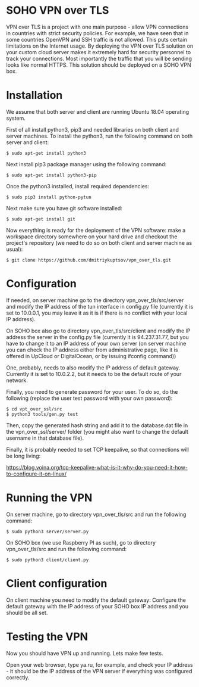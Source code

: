 # SOHO VPN over TLS 

VPN over TLS is a project with one main purpose - allow VPN connections in countries with strict 
security policies. For example, we have seen that in some countries OpenVPN and SSH traffic is not
allowed. This puts certain limitations on the Internet usage. By deploying the VPN over TLS solution
on your custom cloud server makes it extremely hard for security personnel to track your connections.
Most importantly the traffic that you will be sending looks like normal HTTPS. This solution 
should be deployed on a SOHO VPN box.

# Installation

We assume that both server and client are running Ubuntu 18.04 operating system.

First of all install python3, pip3 and needed libraries on both client and server machines.
To install the python3, run the following command on both server and client:

```
$ sudo apt-get install python3
```

Next install pip3 package manager using the following command:

```
$ sudo apt-get install python3-pip
```

Once the python3 installed, install required dependencies:

```
$ sudo pip3 install python-pytun
```

Next make sure you have git software installed:

```
$ sudo apt-get install git
```

Now everything is ready for the deployment of the VPN software: make a workspace directory somewhere on
your hard drive and checkout the project's repository (we need to do so on both client and server machine as 
usual):

```
$ git clone https://github.com/dmitriykuptsov/vpn_over_tls.git
```
# Configuration

If needed, on server machine go to the directory vpn_over_tls/src/server and modify the 
IP address of the tun interface in config.py file (currently it is set to 10.0.0.1, you may leave it as it is
if there is no conflict with your local IP address).

On SOHO box also go to directory vpn_over_tls/src/client and modify the IP address the server in the config.py
file (currently it is 94.237.31.77, but you have to change it to an IP address of your own server (on server machine you 
can check the IP address either from administrative page, like it is offered in UpCloud or DigitalOcean, or by issuing ifconfig command))

One, probably, needs to also modify the IP address of default gateway. Currently it is set to 10.0.2.2, but it needs to be 
the default route of your network.

Finally, you need to generate password for your user. To do so, do the following (replace the user test password with your own password):
```
$ cd vpt_over_ssl/src
$ python3 tools/gen.py test
```

Then, copy the generated hash string and add it to the database.dat file in the vpn_over_ssl/server/ folder (you might also want to change the default username in that database file).

Finally, it is probably needed to set TCP keepalive, so that connections will be long living:

https://blog.voina.org/tcp-keepalive-what-is-it-why-do-you-need-it-how-to-configure-it-on-linux/

# Running the VPN

On server machine, go to directory vpn_over_tls/src and run the following command:

```
$ sudo python3 server/server.py
```

On SOHO box (we use Raspberry PI as such), go to directory vpn_over_tls/src and run the following command:

```
$ sudo python3 client/client.py
```

# Client configuration

On client machine you need to modify the default gateway: Configure the default gateway
with the IP address of your SOHO box IP address and you should be all set.

# Testing the VPN

Now you should have VPN up and running. Lets make few tests.

Open your web browser, type ya.ru, for example, and 
check your IP address - it should be the IP address of the VPN server if 
everything was configured correctly.

